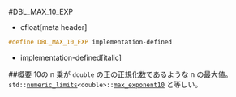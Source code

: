 #DBL_MAX_10_EXP
* cfloat[meta header]


```cpp
#define DBL_MAX_10_EXP implementation-defined
```
* implementation-defined[italic]

##概要
10の n 乗が `double` の正の正規化数であるような n の最大値。
`std::`[`numeric_limits`](/reference/limits/numeric_limits.md)`<double>::`[`max_exponent10`](/reference/limits/numeric_limits/max_exponent10.md) と等しい。
